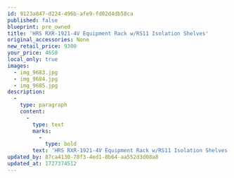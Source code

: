 ```yaml
---
id: 9123a847-d224-496b-afe9-fd02d4db58ca
published: false
blueprint: pre_owned
title: 'HRS RXR-1921-4V Equipment Rack w/RS11 Isolation Shelves'
original_accessories: None
new_retail_price: 9300
your_price: 4650
local_only: true
images:
  - img_9683.jpg
  - img_9684.jpg
  - img_9685.jpg
description:
  -
    type: paragraph
    content:
      -
        type: text
        marks:
          -
            type: bold
        text: 'HRS RXR-1921-4V Equipment Rack w/RS11 Isolation Shelves. Rack sold as new for $9,300.00 and is in excellent condition. '
updated_by: 87ca4130-78f3-4ed1-8b64-aa552d3d08a8
updated_at: 1727374512
---
```

